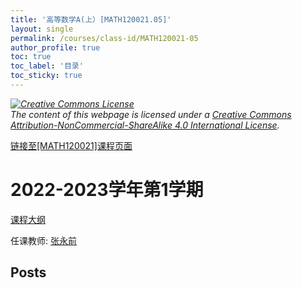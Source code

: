 ```yaml
---
title: '高等数学A(上）[MATH120021.05]'
layout: single
permalink: /courses/class-id/MATH120021-05
author_profile: true
toc: true
toc_label: '目录'
toc_sticky: true
---
```



<div class='notice--warning'>
	<p><i><a rel='license' href='http://creativecommons.org/licenses/by-nc-sa/4.0/'><img alt='Creative Commons License' style='border-width:0' src='https://i.creativecommons.org/l/by-nc-sa/4.0/88x31.png' /></a><br /> The content of this webpage is licensed under a <a rel='license' href='http://creativecommons.org/licenses/by-nc-sa/4.0/'>Creative Commons Attribution-NonCommercial-ShareAlike 4.0 International License</a>.</i></p>
</div>

<a href='https://fdu-math.github.io/courses/MATH120021'>链接至[MATH120021]课程页面</a>


# 2022-2023学年第1学期
<a href='https://fdu-math.github.io/courses/syllabus/MATH120021.05-2022-2023-1 (Encrypted).pdf'>课程大纲</a>

任课教师: <a href='https://fdu-math.github.io/teachers/张永前'>张永前</a>


## Posts


